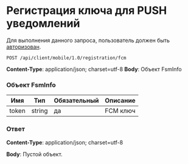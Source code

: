 # Регистрация ключа для PUSH уведомлений

Для выполнения данного запроса, пользователь должен быть [авторизован](hmac.md).

`POST /api/client/mobile/1.0/registration/fcm`

**Content-Type**: application/json; charset=utf-8
**Body**: Объект FsmInfo

### Объект FsmInfo

Имя | Тип | Обязательный | Описание
--- | --- | --- | ---
token | string | да | FCM ключ

### Ответ

**Content-Type**: application/json; charset=utf-8

**Body**: Пустой объект.
